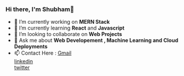 ### Hi there, I'm Shubham👋

- 🔭 I’m currently working on <b>MERN Stack</b> 
- 🌱 I’m currently learning <b>React</b> and <b>Javascript</b>
- 👯 I’m looking to collaborate on <b>Web Projects</b>
- 💬 Ask me about <b>Web Developement , Machine Learning and Cloud Deployments</b>
- 📫 Contact Here :
<a href="mailto:shubham15gupta09@gmail.com">Gmail</a> <br>
<a href="https://www.linkedin.com/in/shubham15gupta09/">linkedin</a> <br>
<a href="https://twitter.com/shubham15gupta0">twitter</a> <br>


